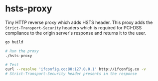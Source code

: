 hsts-proxy
========
Tiny HTTP reverse proxy which adds HSTS header. This proxy adds the
`Strict-Transport-Security` headers which is required for PCI-DSS compliance to
the origin server's response and returns it to the user.

```bash
go build

# Run the proxy
./hsts-proxy

# Test
curl --resolve 'ifconfig.co:80:127.0.0.1' http://ifconfig.co -v
# Strict-Transport-Security header presents in the response
```
